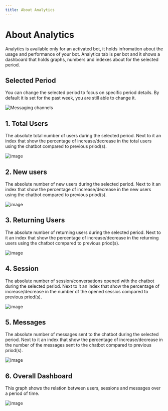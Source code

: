 ```yaml
---
title: About Analytics
---
```


# About Analytics
Analytics is available only for an activated bot, it holds infromation about the usage and performance of your bot. Analytics tab is per bot and it shows a dashboard that holds graphs, numbers and indexes about for the selected period.

## Selected Period
You can change the selected period to focus on specific period details. By default it is set for the past week, you are still able to change it.

![Messaging channels](/img/docs/calendar.png)

## 1. Total Users
The absolute total number of users during the selected period. Next to it an index that show the percentage of increase/decrease in the total users using the chatbot compared to previous priod(s).

![image](https://user-images.githubusercontent.com/89806971/200643380-3970d933-14db-4eb3-83a5-353ffa3d8b35.png)


## 2. New users
The absolute number of new users during the selected period. Next to it an index that show the percentage of increase/decrease in the new users using the chatbot compared to previous priod(s).

![image](https://user-images.githubusercontent.com/89806971/200643772-ba754e92-dc28-4350-beca-d451c93e1e61.png)


## 3. Returning Users
The absolute number of returning users during the selected period. Next to it an index that show the percentage of increase/decrease in the returning users using the chatbot compared to previous priod(s).

![image](https://user-images.githubusercontent.com/89806971/200643897-de31f33b-fd46-40fb-96c8-6b6173a24f80.png)


## 4. Session
The absolute number of session/conversations opened with the chatbot during the selected period. Next to it an index that show the percentage of increase/decrease in the number of the opened sessios compared to previous priod(s).

![image](https://user-images.githubusercontent.com/89806971/200644081-69cb0278-a349-4660-833a-6726e3e0ce20.png)


## 5. Messages
The absolute number of messages sent to the chatbot during the selected period. Next to it an index that show the percentage of increase/decrease in the number of the messages sent to the chatbot compared to previous priod(s).

![image](https://user-images.githubusercontent.com/89806971/200644188-f6722343-be9b-4c08-85e8-5b308c12e5fb.png)


## 6. Overall Dashboard
This graph shows the relation between users, sessions and messages over a period of time.

![image](https://user-images.githubusercontent.com/89806971/200644327-ac860fd8-0d49-4002-812b-e8e5cec4ac66.png)
